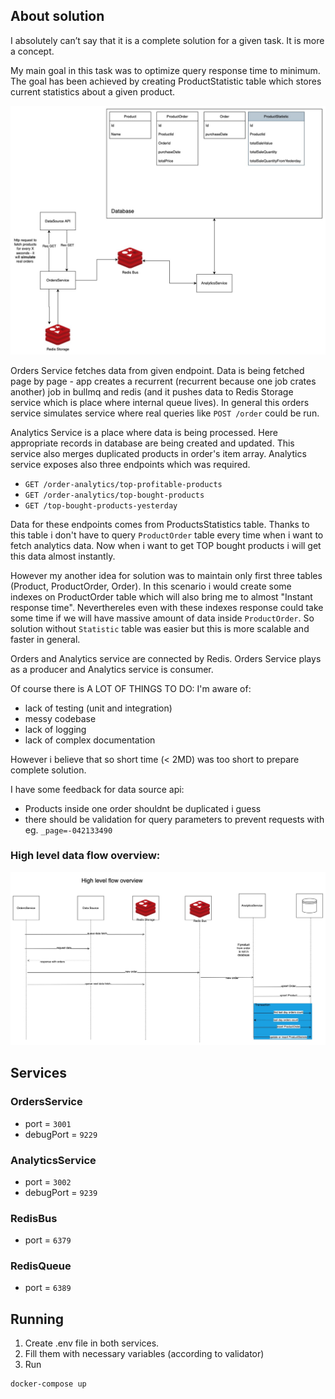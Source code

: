 
## About solution

I absolutely can’t say that it is a complete solution for a given task. It is more a concept.

My main goal in this task was to optimize query response time to minimum.
The goal has been achieved by creating ProductStatistic table which stores current statistics about a given product.

![flip_arch1](docs/flip_arch1.jpg)

Orders Service fetches data from given endpoint. Data is being fetched page by page - app creates a recurrent (recurrent because one job crates another) job in
bullmq and redis (and it pushes data to Redis Storage service which is place where internal queue lives). In general this orders service simulates service where real queries like `POST /order` could be run.


Analytics Service is a place where data is being processed. Here appropriate records in database are being created and updated.
This service also merges duplicated products in order's item array.
Analytics service exposes also three endpoints which was required.
- `GET /order-analytics/top-profitable-products`
- `GET /order-analytics/top-bought-products`
- `GET /top-bought-products-yesterday`

Data for these endpoints comes from ProductsStatistics table. 
Thanks to this table i don't have to query `ProductOrder` table every time when i want to fetch analytics data. Now when i want to get TOP 
bought products i will get this data almost instantly.

However my another idea for solution was to maintain only first three tables (Product, ProductOrder, Order).
In this scenario i would create some indexes on ProductOrder table which will also bring me to almost "Instant response time".
Neverthereles even with these indexes response could take some time if we will have massive amount of data inside `ProductOrder`.
So solution without `Statistic` table was easier but this is more scalable and faster in general.

Orders and Analytics service are connected by Redis. Orders Service plays as a producer and Analytics service is consumer.

Of course there is A LOT OF THINGS TO DO:
I'm aware of:
* lack of testing (unit and integration)
* messy codebase
* lack of logging
* lack of complex documentation

However i believe that so short time (< 2MD) was too short to prepare complete solution.


I have some feedback for data source api:
* Products inside one order shouldnt be duplicated i guess
* there should be validation for query parameters to prevent requests with eg. `_page=-042133490`

### High level data flow overview:

![flip_seq](docs/flip_seq.jpg)

## Services

### OrdersService

- port = `3001`
- debugPort = `9229`

### AnalyticsService

- port = `3002`
- debugPort = `9239`

### RedisBus

- port = `6379`

### RedisQueue

- port = `6389`

## Running

1. Create .env file in both services.
2. Fill them with necessary variables (according to validator)
3. Run

```shell
docker-compose up
```
